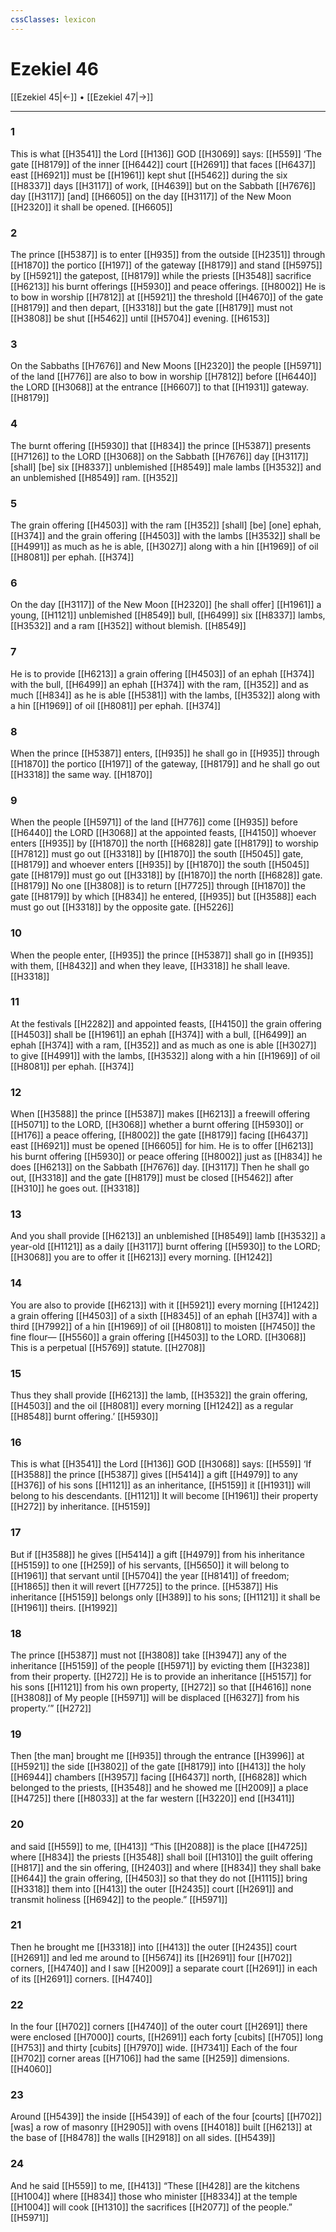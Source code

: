 ```yaml
---
cssClasses: lexicon
---
```


# Ezekiel 46

[[Ezekiel 45|←]] • [[Ezekiel 47|→]]

---

### 1
This is what [[H3541]] the Lord [[H136]] GOD [[H3069]] says: [[H559]] ‘The gate [[H8179]] of the inner [[H6442]] court [[H2691]] that faces [[H6437]] east [[H6921]] must be [[H1961]] kept shut [[H5462]] during the six [[H8337]] days [[H3117]] of work, [[H4639]] but on the Sabbath [[H7676]] day [[H3117]] [and] [[H6605]] on the day [[H3117]] of the New Moon [[H2320]] it shall be opened. [[H6605]]

### 2
The prince [[H5387]] is to enter [[H935]] from the outside [[H2351]] through [[H1870]] the portico [[H197]] of the gateway [[H8179]] and stand [[H5975]] by [[H5921]] the gatepost, [[H8179]] while the priests [[H3548]] sacrifice [[H6213]] his burnt offerings [[H5930]] and peace offerings. [[H8002]] He is to bow in worship [[H7812]] at [[H5921]] the threshold [[H4670]] of the gate [[H8179]] and then depart, [[H3318]] but the gate [[H8179]] must not [[H3808]] be shut [[H5462]] until [[H5704]] evening. [[H6153]]

### 3
On the Sabbaths [[H7676]] and New Moons [[H2320]] the people [[H5971]] of the land [[H776]] are also to bow in worship [[H7812]] before [[H6440]] the LORD [[H3068]] at the entrance [[H6607]] to that [[H1931]] gateway. [[H8179]]

### 4
The burnt offering [[H5930]] that [[H834]] the prince [[H5387]] presents [[H7126]] to the LORD [[H3068]] on the Sabbath [[H7676]] day [[H3117]] [shall] [be] six [[H8337]] unblemished [[H8549]] male lambs [[H3532]] and an unblemished [[H8549]] ram. [[H352]]

### 5
The grain offering [[H4503]] with the ram [[H352]] [shall] [be] [one] ephah, [[H374]] and the grain offering [[H4503]] with the lambs [[H3532]] shall be [[H4991]] as much as he is able, [[H3027]] along with a hin [[H1969]] of oil [[H8081]] per ephah. [[H374]]

### 6
On the day [[H3117]] of the New Moon [[H2320]] [he shall offer] [[H1961]] a young, [[H1121]] unblemished [[H8549]] bull, [[H6499]] six [[H8337]] lambs, [[H3532]] and a ram [[H352]] without blemish. [[H8549]]

### 7
He is to provide [[H6213]] a grain offering [[H4503]] of an ephah [[H374]] with the bull, [[H6499]] an ephah [[H374]] with the ram, [[H352]] and as much [[H834]] as he is able [[H5381]] with the lambs, [[H3532]] along with a hin [[H1969]] of oil [[H8081]] per ephah. [[H374]]

### 8
When the prince [[H5387]] enters, [[H935]] he shall go in [[H935]] through [[H1870]] the portico [[H197]] of the gateway, [[H8179]] and he shall go out [[H3318]] the same way. [[H1870]]

### 9
When the people [[H5971]] of the land [[H776]] come [[H935]] before [[H6440]] the LORD [[H3068]] at the appointed feasts, [[H4150]] whoever enters [[H935]] by [[H1870]] the north [[H6828]] gate [[H8179]] to worship [[H7812]] must go out [[H3318]] by [[H1870]] the south [[H5045]] gate, [[H8179]] and whoever enters [[H935]] by [[H1870]] the south [[H5045]] gate [[H8179]] must go out [[H3318]] by [[H1870]] the north [[H6828]] gate. [[H8179]] No one [[H3808]] is to return [[H7725]] through [[H1870]] the gate [[H8179]] by which [[H834]] he entered, [[H935]] but [[H3588]] each must go out [[H3318]] by the opposite gate. [[H5226]]

### 10
When the people enter, [[H935]] the prince [[H5387]] shall go in [[H935]] with them, [[H8432]] and when they leave, [[H3318]] he shall leave. [[H3318]]

### 11
At the festivals [[H2282]] and appointed feasts, [[H4150]] the grain offering [[H4503]] shall be [[H1961]] an ephah [[H374]] with a bull, [[H6499]] an ephah [[H374]] with a ram, [[H352]] and as much as one is able [[H3027]] to give [[H4991]] with the lambs, [[H3532]] along with a hin [[H1969]] of oil [[H8081]] per ephah. [[H374]]

### 12
When [[H3588]] the prince [[H5387]] makes [[H6213]] a freewill offering [[H5071]] to the LORD, [[H3068]] whether a burnt offering [[H5930]] or [[H176]] a peace offering, [[H8002]] the gate [[H8179]] facing [[H6437]] east [[H6921]] must be opened [[H6605]] for him.  He is to offer [[H6213]] his burnt offering [[H5930]] or peace offering [[H8002]] just as [[H834]] he does [[H6213]] on the Sabbath [[H7676]] day. [[H3117]] Then he shall go out, [[H3318]] and the gate [[H8179]] must be closed [[H5462]] after [[H310]] he goes out. [[H3318]]

### 13
And you shall provide [[H6213]] an unblemished [[H8549]] lamb [[H3532]] a year-old [[H1121]] as a daily [[H3117]] burnt offering [[H5930]] to the LORD; [[H3068]] you are to offer it [[H6213]] every morning. [[H1242]]

### 14
You are also to provide [[H6213]] with it [[H5921]] every morning [[H1242]] a grain offering [[H4503]] of a sixth [[H8345]] of an ephah [[H374]] with a third [[H7992]] of a hin [[H1969]] of oil [[H8081]] to moisten [[H7450]] the fine flour— [[H5560]] a grain offering [[H4503]] to the LORD. [[H3068]] This is a perpetual [[H5769]] statute. [[H2708]]

### 15
Thus they shall provide [[H6213]] the lamb, [[H3532]] the grain offering, [[H4503]] and the oil [[H8081]] every morning [[H1242]] as a regular [[H8548]] burnt offering.’ [[H5930]]

### 16
This is what [[H3541]] the Lord [[H136]] GOD [[H3068]] says: [[H559]] ‘If [[H3588]] the prince [[H5387]] gives [[H5414]] a gift [[H4979]] to any [[H376]] of his sons [[H1121]] as an inheritance, [[H5159]] it [[H1931]] will belong to his descendants. [[H1121]] It will become [[H1961]] their property [[H272]] by inheritance. [[H5159]]

### 17
But if [[H3588]] he gives [[H5414]] a gift [[H4979]] from his inheritance [[H5159]] to one [[H259]] of his servants, [[H5650]] it will belong to [[H1961]] that servant until [[H5704]] the year [[H8141]] of freedom; [[H1865]] then it will revert [[H7725]] to the prince. [[H5387]] His inheritance [[H5159]] belongs only [[H389]] to his sons; [[H1121]] it shall be [[H1961]] theirs. [[H1992]]

### 18
The prince [[H5387]] must not [[H3808]] take [[H3947]] any of the inheritance [[H5159]] of the people [[H5971]] by evicting them [[H3238]] from their property. [[H272]] He is to provide an inheritance [[H5157]] for his sons [[H1121]] from his own property, [[H272]] so that [[H4616]] none [[H3808]] of My people [[H5971]] will be displaced [[H6327]] from his property.’” [[H272]]

### 19
Then [the man] brought me [[H935]] through the entrance [[H3996]] at [[H5921]] the side [[H3802]] of the gate [[H8179]] into [[H413]] the holy [[H6944]] chambers [[H3957]] facing [[H6437]] north, [[H6828]] which belonged to the priests, [[H3548]] and he showed me [[H2009]] a place [[H4725]] there [[H8033]] at the far western [[H3220]] end [[H3411]]

### 20
and said [[H559]] to me, [[H413]] “This [[H2088]] is the place [[H4725]] where [[H834]] the priests [[H3548]] shall boil [[H1310]] the guilt offering [[H817]] and the sin offering, [[H2403]] and where [[H834]] they shall bake [[H644]] the grain offering, [[H4503]] so that they do not [[H1115]] bring [[H3318]] them into [[H413]] the outer [[H2435]] court [[H2691]] and transmit holiness [[H6942]] to the people.” [[H5971]]

### 21
Then he brought me [[H3318]] into [[H413]] the outer [[H2435]] court [[H2691]] and led me around to [[H5674]] its [[H2691]] four [[H702]] corners, [[H4740]] and I saw [[H2009]] a separate court [[H2691]] in each of its [[H2691]] corners. [[H4740]]

### 22
In the four [[H702]] corners [[H4740]] of the outer court [[H2691]] there were enclosed [[H7000]] courts, [[H2691]] each forty [cubits] [[H705]] long [[H753]] and thirty [cubits] [[H7970]] wide. [[H7341]] Each of the four [[H702]] corner areas [[H7106]] had the same [[H259]] dimensions. [[H4060]]

### 23
Around [[H5439]] the inside [[H5439]] of each  of the four [courts] [[H702]] [was] a row of masonry [[H2905]] with ovens [[H4018]] built [[H6213]] at the base of [[H8478]] the walls [[H2918]] on all sides. [[H5439]]

### 24
And he said [[H559]] to me, [[H413]] “These [[H428]] are the kitchens [[H1004]] where [[H834]] those who minister [[H8334]] at the temple [[H1004]] will cook [[H1310]] the sacrifices [[H2077]] of the people.” [[H5971]]

